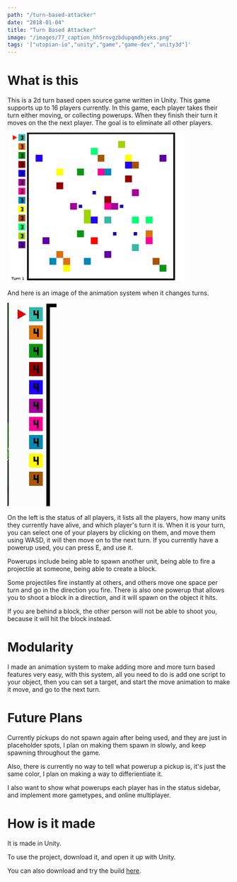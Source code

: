 ```yaml
---
path: "/turn-based-attacker"
date: "2018-01-04"
title: "Turn Based Attacker"
image: "/images/77_caption_hh5rnvgzbdupqmdhjeks.png"
tags: '["utopian-io","unity","game","game-dev","unity3d"]'
---
```


# What is this

This is a 2d turn based open source game written in Unity. This game supports up to 16 players currently. In this game, each player takes their turn either moving, or collecting powerups. When they finish their turn it moves on the the next player. The goal is to eliminate all other players.

![screenshot.png](/images/hh5rnvgzbdupqmdhjeks.png)

And here is an image of the animation system when it changes turns.

![screenshot.png](/images/turn_based_turn_changing.gif)

On the left is the status of all players, it lists all the players, how many units they currently have alive, and which player's turn it is. When it is your turn, you can select one of your players by clicking on them, and move them using WASD, it will then move on to the next turn. If you currently have a powerup used, you can press E, and use it.

Powerups include being able to spawn another unit, being able to fire a projectile at someone, being able to create a block.

Some projectiles fire instantly at others, and others move one space per turn and go in the direction you fire. There is also one powerup that allows you to shoot a block in a direction, and it will spawn on the object it hits.

If you are behind a block, the other person will not be able to shoot you, because it will hit the block instead.

# Modularity

I made an animation system to make adding more and more turn based features very easy, with this system, all you need to do is add one script to your object, then you can set a target, and start the move animation to make it move, and go to the next turn.

# Future Plans

Currently pickups do not spawn again after being used, and they are just in placeholder spots, I plan on making them spawn in slowly, and keep spawning throughout the game.

Also, there is currently no way to tell what powerup a pickup is, it's just the same color, I plan on making a way to differientiate it.

I also want to show what powerups each player has in the status sidebar, and implement more gametypes, and online multiplayer.

# How is it made

It is made in Unity.

To use the project, download it, and open it up with Unity.

You can also download and try the build [here](https://github.com/ajayyy/FinalProject/releases/).



